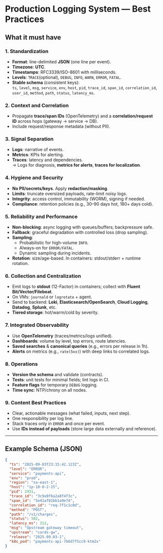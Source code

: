# Production Logging System — Best Practices

## What it must have

### 1. Standardization
- **Format**: line-delimited **JSON** (one line per event).
- **Timezone**: **UTC**.
- **Timestamps**: RFC3339/ISO-8601 with milliseconds.
- **Levels**: `TRACE`(optional), `DEBUG`, `INFO`, `WARN`, `ERROR`, `FATAL`.
- **Stable schema** (consistent keys):  
  `ts`, `level`, `msg`, `service`, `env`, `host`, `pid`, `trace_id`, `span_id`, `correlation_id`, `user_id`, `method`, `path`, `status`, `latency_ms`.

### 2. Context and Correlation
- Propagate **trace/span IDs** (OpenTelemetry) and a **correlation/request ID** across hops (gateway → service → DB).
- Include request/response metadata (without PII).

### 3. Signal Separation
- **Logs**: narrative of events.  
- **Metrics**: KPIs for alerting.  
- **Traces**: latency and dependencies.  
→ Logs for diagnosis, **metrics for alerts**, **traces for localization**.

### 4. Hygiene and Security
- **No PII/secrets/keys**. Apply **redaction/masking**.
- **Limits**: truncate oversized payloads, rate-limit noisy logs.
- **Integrity**: access control, immutability (WORM), signing if needed.
- **Compliance**: retention policies (e.g., 30–90 days hot, 180+ days cold).

### 5. Reliability and Performance
- **Non-blocking**: async logging with queues/buffers; backpressure safe.
- **Fallback**: graceful degradation with controlled loss (drop sampling).
- **Sampling**:  
  - Probabilistic for high-volume `INFO`.  
  - Always-on for `ERROR/FATAL`.  
  - Dynamic sampling during incidents.
- **Rotation**: size/age-based. In containers: stdout/stderr + runtime rotation.

### 6. Collection and Centralization
- Emit logs to **stdout** (12-Factor) in containers; collect with **Fluent Bit/Vector/Filebeat**.
- On VMs: `journald` or `logrotate` + agent.
- Send to backend: **Loki**, **Elasticsearch/OpenSearch**, **Cloud Logging**, **Datadog**, **Splunk**, etc.
- **Tiered storage**: hot/warm/cold by severity.

### 7. Integrated Observability
- Use **OpenTelemetry** (traces/metrics/logs unified).
- **Dashboards**: volume by level, top errors, route latencies.
- **Saved searches** & **canonical queries** (e.g., errors per release in 1h).
- **Alerts** on metrics (e.g., `rate(5xx)`) with deep links to correlated logs.

### 8. Operations
- **Version the schema** and validate (contracts).
- **Tests**: unit tests for minimal fields; lint logs in CI.
- **Feature flags** for temporary `DEBUG` logging.
- **Time sync**: NTP/chrony on all nodes.

### 9. Content Best Practices
- Clear, actionable messages (what failed, inputs, next step).
- One responsibility per log line.
- Stack traces only in `ERROR` and once per event.
- Use **IDs instead of payloads** (store large data externally and reference).

---

## Example Schema (JSON)

```json
{
  "ts": "2025-09-03T23:15:42.123Z",
  "level": "ERROR",
  "service": "payments-api",
  "env": "prod",
  "region": "sa-east-1",
  "host": "ip-10-0-2-15",
  "pid": 2431,
  "trace_id": "3c9a9f6a2a8f4f3c",
  "span_id": "5e41af02bb1a9e7d",
  "correlation_id": "req-7f1c1c0d",
  "method": "POST",
  "path": "/v1/charges",
  "status": 502,
  "latency_ms": 312,
  "msg": "Upstream gateway timeout",
  "upstream": "cards-gw",
  "release": "2025.09.03-1",
  "k8s_pod": "payments-api-7b6d7f5cc9-ktm2x"
}
